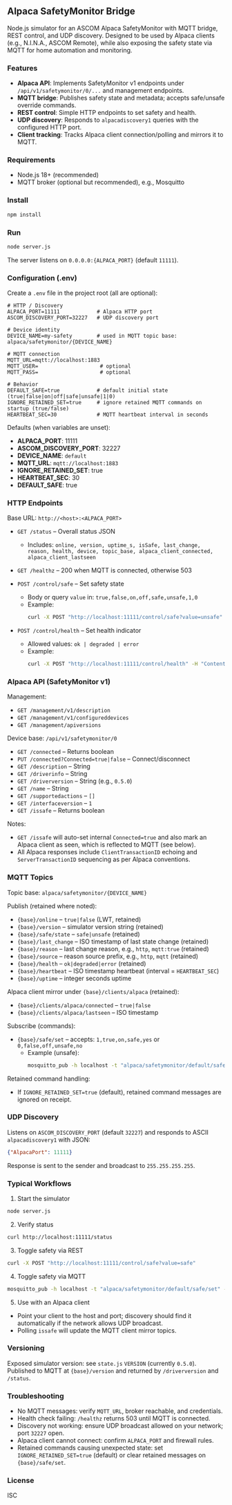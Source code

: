 ## Alpaca SafetyMonitor Bridge

Node.js simulator for an ASCOM Alpaca SafetyMonitor with MQTT bridge, REST control, and UDP discovery. Designed to be used by Alpaca clients (e.g., N.I.N.A., ASCOM Remote), while also exposing the safety state via MQTT for home automation and monitoring.

### Features
- **Alpaca API**: Implements SafetyMonitor v1 endpoints under `/api/v1/safetymonitor/0/...` and management endpoints.
- **MQTT bridge**: Publishes safety state and metadata; accepts safe/unsafe override commands.
- **REST control**: Simple HTTP endpoints to set safety and health.
- **UDP discovery**: Responds to `alpacadiscovery1` queries with the configured HTTP port.
- **Client tracking**: Tracks Alpaca client connection/polling and mirrors it to MQTT.

### Requirements
- Node.js 18+ (recommended)
- MQTT broker (optional but recommended), e.g., Mosquitto

### Install
```bash
npm install
```

### Run
```bash
node server.js
```
The server listens on `0.0.0.0:{ALPACA_PORT}` (default `11111`).

### Configuration (.env)
Create a `.env` file in the project root (all are optional):

```env
# HTTP / Discovery
ALPACA_PORT=11111            # Alpaca HTTP port
ASCOM_DISCOVERY_PORT=32227   # UDP discovery port

# Device identity
DEVICE_NAME=my-safety        # used in MQTT topic base: alpaca/safetymonitor/{DEVICE_NAME}

# MQTT connection
MQTT_URL=mqtt://localhost:1883
MQTT_USER=                    # optional
MQTT_PASS=                    # optional

# Behavior
DEFAULT_SAFE=true            # default initial state (true|false|on|off|safe|unsafe|1|0)
IGNORE_RETAINED_SET=true     # ignore retained MQTT commands on startup (true/false)
HEARTBEAT_SEC=30             # MQTT heartbeat interval in seconds
```

Defaults (when variables are unset):
- **ALPACA_PORT**: 11111
- **ASCOM_DISCOVERY_PORT**: 32227
- **DEVICE_NAME**: `default`
- **MQTT_URL**: `mqtt://localhost:1883`
- **IGNORE_RETAINED_SET**: true
- **HEARTBEAT_SEC**: 30
- **DEFAULT_SAFE**: true

### HTTP Endpoints
Base URL: `http://<host>:<ALPACA_PORT>`

- `GET /status` – Overall status JSON
  - Includes: `online, version, uptime_s, isSafe, last_change, reason, health, device, topic_base, alpaca_client_connected, alpaca_client_lastseen`

- `GET /healthz` – 200 when MQTT is connected, otherwise 503

- `POST /control/safe` – Set safety state
  - Body or query `value` in: `true,false,on,off,safe,unsafe,1,0`
  - Example:
    ```bash
    curl -X POST "http://localhost:11111/control/safe?value=unsafe"
    ```

- `POST /control/health` – Set health indicator
  - Allowed values: `ok | degraded | error`
  - Example:
    ```bash
    curl -X POST "http://localhost:11111/control/health" -H "Content-Type: application/json" -d '{"value":"degraded"}'
    ```

### Alpaca API (SafetyMonitor v1)
Management:
- `GET /management/v1/description`
- `GET /management/v1/configureddevices`
- `GET /management/apiversions`

Device base: `/api/v1/safetymonitor/0`
- `GET /connected` – Returns boolean
- `PUT /connected?Connected=true|false` – Connect/disconnect
- `GET /description` – String
- `GET /driverinfo` – String
- `GET /driverversion` – String (e.g., `0.5.0`)
- `GET /name` – String
- `GET /supportedactions` – `[]`
- `GET /interfaceversion` – `1`
- `GET /issafe` – Returns boolean

Notes:
- `GET /issafe` will auto-set internal `Connected=true` and also mark an Alpaca client as seen, which is reflected to MQTT (see below).
- All Alpaca responses include `ClientTransactionID` echoing and `ServerTransactionID` sequencing as per Alpaca conventions.

### MQTT Topics
Topic base: `alpaca/safetymonitor/{DEVICE_NAME}`

Publish (retained where noted):
- `{base}/online` – `true|false` (LWT, retained)
- `{base}/version` – simulator version string (retained)
- `{base}/safe/state` – `safe|unsafe` (retained)
- `{base}/last_change` – ISO timestamp of last state change (retained)
- `{base}/reason` – last change reason, e.g., `http`, `mqtt:true` (retained)
- `{base}/source` – reason source prefix, e.g., `http`, `mqtt` (retained)
- `{base}/health` – `ok|degraded|error` (retained)
- `{base}/heartbeat` – ISO timestamp heartbeat (interval = `HEARTBEAT_SEC`)
- `{base}/uptime` – integer seconds uptime

Alpaca client mirror under `{base}/clients/alpaca` (retained):
- `{base}/clients/alpaca/connected` – `true|false`
- `{base}/clients/alpaca/lastseen` – ISO timestamp

Subscribe (commands):
- `{base}/safe/set` – accepts: `1,true,on,safe,yes` or `0,false,off,unsafe,no`
  - Example (unsafe):
    ```bash
    mosquitto_pub -h localhost -t "alpaca/safetymonitor/default/safe/set" -m "unsafe"
    ```

Retained command handling:
- If `IGNORE_RETAINED_SET=true` (default), retained command messages are ignored on receipt.

### UDP Discovery
Listens on `ASCOM_DISCOVERY_PORT` (default `32227`) and responds to ASCII `alpacadiscovery1` with JSON:
```json
{"AlpacaPort": 11111}
```
Response is sent to the sender and broadcast to `255.255.255.255`.

### Typical Workflows
1) Start the simulator
```bash
node server.js
```

2) Verify status
```bash
curl http://localhost:11111/status
```

3) Toggle safety via REST
```bash
curl -X POST "http://localhost:11111/control/safe?value=safe"
```

4) Toggle safety via MQTT
```bash
mosquitto_pub -h localhost -t "alpaca/safetymonitor/default/safe/set" -m "unsafe"
```

5) Use with an Alpaca client
- Point your client to the host and port; discovery should find it automatically if the network allows UDP broadcast.
- Polling `issafe` will update the MQTT client mirror topics.

### Versioning
Exposed simulator version: see `state.js` `VERSION` (currently `0.5.0`). Published to MQTT at `{base}/version` and returned by `/driverversion` and `/status`.

### Troubleshooting
- No MQTT messages: verify `MQTT_URL`, broker reachable, and credentials.
- Health check failing: `/healthz` returns 503 until MQTT is connected.
- Discovery not working: ensure UDP broadcast allowed on your network; port `32227` open.
- Alpaca client cannot connect: confirm `ALPACA_PORT` and firewall rules.
- Retained commands causing unexpected state: set `IGNORE_RETAINED_SET=true` (default) or clear retained messages on `{base}/safe/set`.

### License
ISC


